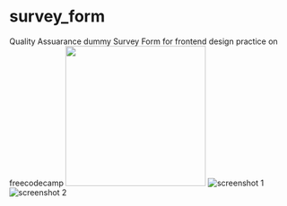 # survey_form

Quality Assuarance dummy Survey Form for frontend design practice on freecodecamp
<img src="./screenshots/Capture1.png" width="250px" height="250px" alt="">
![screenshot 1](https://github.com/Sciederrick/survey_form/blob/master/screenshots/Capture.PNG|width=500)
![screenshot 2](https://github.com/Sciederrick/survey_form/blob/master/screenshots/Capture2.PNG|width=500)


